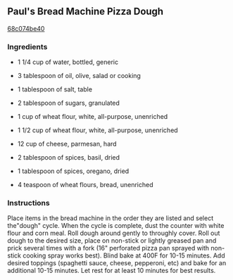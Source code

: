 ## Paul's Bread Machine Pizza Dough

[68c074be40](http://www.food.com/recipe/pauls-bread-machine-pizza-dough-109928)

### Ingredients

 - 1 1/4 cup of water, bottled, generic

 - 3 tablespoon of oil, olive, salad or cooking

 - 1 tablespoon of salt, table

 - 2 tablespoon of sugars, granulated

 - 1 cup of wheat flour, white, all-purpose, unenriched

 - 1 1/2 cup of wheat flour, white, all-purpose, unenriched

 - 12 cup of cheese, parmesan, hard

 - 2 tablespoon of spices, basil, dried

 - 1 tablespoon of spices, oregano, dried

 - 4 teaspoon of wheat flours, bread, unenriched

### Instructions

Place items in the bread machine in the order they are listed and select the"dough" cycle. When the cycle is complete, dust the counter with white flour and corn meal. Roll dough around gently to throughly cover. Roll out dough to the desired size, place on non-stick or lightly greased pan and prick several times with a fork (16" perforated pizza pan sprayed with non-stick cooking spray works best). Blind bake at 400F for 10-15 minutes. Add desired toppings (spaghetti sauce, cheese, pepperoni, etc) and bake for an additional 10-15 minutes. Let rest for at least 10 minutes for best results.